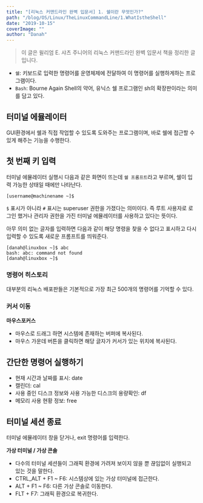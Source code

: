 ```yaml
---
title: "[리눅스 커맨드라인 완벽 입문서] 1. 쉘이란 무엇인가?"
path: "/blog/OS/Linux/TheLinuxCommandLine/1.WhatIstheShell"
date: "2019-10-15"
coverImage: ""
author: "Danah"
---
```


> 이 글은 윌리엄 E. 샤츠 주니어의 리눅스 커맨드라인 완벽 입문서 책을 정리한 글입니다.

- `쉘`: 키보드로 입력한 명령어를 운영체제에 전달하여 이 명령어를 실행하게하는 프로그램이다.
- `Bash`: Bourne Again Shell의 약어, 유닉스 쉘 프로그램인 sh의 확장판이라는 의미를 담고 있다.

## 터미널 에뮬레이터

GUI환경에서 쉘과 직접 작업할 수 있도록 도와주는 프로그램이며, 바로 쉘에 접근할 수 있게 해주는 기능을 수행한다.

## 첫 번째 키 입력

터미널 에뮬레이터 실행시 다음과 같은 화면이 뜨는데 `쉘 프롬프트`라고 부르며, 쉘이 입력 가능한 상태일 때에만 나타난다.

```shell
[username@machinename ~]$
```

`$` 표시가 아니라 `#` 표시는 superuser 권한을 가졌다는 의미이다. 즉 루트 사용자로 로그인 했거나 관리자 권한을 가진 터미널 에뮬레이터를 사용하고 있다는 뜻이다.

아무 의미 없는 글자를 입력하면 다음과 같이 해당 명령을 찾을 수 없다고 표시하고 다시 입력할 수 있도록 새로운 프롬프트를 띄워준다.

```shell
[danah@linuxbox ~]$ abc
bash: abc: command not found
[danah@linuxbox ~]$
```

### 명령어 히스토리

대부분의 리눅스 배포판들은 기본적으로 가장 최근 500개의 명령어를 기억할 수 있다.

### 커서 이동

**마우스포커스**

- 마우스로 드래그 하면 시스템에 존재하는 버퍼에 복사된다.
- 마우스 가운데 버튼을 클릭하면 해당 글자가 커서가 있는 위치에 복사된다.

## 간단한 명령어 실행하기

- 현재 시간과 날짜를 표시: date
- 캘린더: cal
- 사용 중인 디스크 정보와 사용 가능한 디스크의 용량확인: df
- 메모리 사용 현황 정보: free

## 터미널 세션 종료

터미널 에뮬레이터 창을 닫거나, exit 명령어를 입력한다.

**가상 터미널 / 가상 콘솔**

- 다수의 터미널 세션들이 그래픽 환경에 가려져 보이지 않을 뿐 끊임없이 실행되고 있는 것을 말한다.
- CTRL_ALT + F1 ~ F6: 시스템상에 있는 가상 터미널에 접근한다.
- ALT + F1 ~ F6: 다른 가상 콘솔로 이동한다.
- FLT + F7: 그래픽 환경으로 복귀한다.
